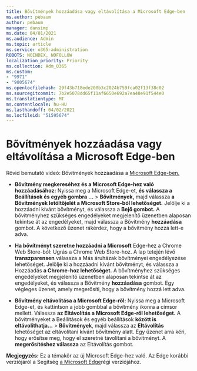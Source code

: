 ```yaml
---
title: Bővítmények hozzáadása vagy eltávolítása a Microsoft Edge-ben
ms.author: pebaum
author: pebaum
manager: dansimp
ms.date: 04/01/2021
ms.audience: Admin
ms.topic: article
ms.service: o365-administration
ROBOTS: NOINDEX, NOFOLLOW
localization_priority: Priority
ms.collection: Adm_O365
ms.custom:
- "9971"
- "9005674"
ms.openlocfilehash: 29f43b718ede200b3c2024b759fca02f13f38c02
ms.sourcegitcommit: 7b2e5078dd65f11af6650e692a7ea48e91f544e0
ms.translationtype: MT
ms.contentlocale: hu-HU
ms.lasthandoff: 04/02/2021
ms.locfileid: "51595674"
---
```

# <a name="how-to-add-or-remove-extensions-in-microsoft-edge"></a>Bővítmények hozzáadása vagy eltávolítása a Microsoft Edge-ben

Rövid bemutató videó: Bővítmények hozzáadása a [Microsoft Edge-ben.](https://support.microsoft.com/help/4027935/windows-10-add-or-remove-browser-extensions)

- **Bővítmény megkereséhez és a Microsoft Edge-hez való hozzáadásához:** Nyissa meg a Microsoft Edge-et, **és válassza a Beállítások és egyéb gombra ...**  >  **Bővítmények,** majd válassza **a Bővítmények letöltőjelét a Microsoft Store-ból lehetőséget.** Jelölje ki a hozzáadni kívánt bővítményt, és válassza a **Bejő gombot.** A bővítményhez szükséges engedélyeket megjelenítő üzenetben alaposan tekintse át az engedélyeket, majd válassza a Bővítmény **hozzáadása** gombot. A következő üzenet rákérdez, hogy a bővítmény hozzá lett-e adva.

- **Ha bővítményt szeretne hozzáadni a Microsoft** Edge-hez a Chrome Web Store-ból: Ugrás a Chrome Web Store-hoz. A lap tetején lévő **transzparensen** válassza a Más áruházak bővítményei engedélyezése lehetőséget. Jelölje ki a hozzáadni kívánt bővítményt, és válassza a Hozzáadás **a Chrome-hoz lehetőséget.** A bővítményhez szükséges engedélyeket megjelenítő üzenetben alaposan tekintse át az engedélyeket, és válassza a Bővítmény **hozzáadása** gombot. Egy végleges üzenet, amely megerősíti, hogy a bővítmény hozzá lett adva.

- **Bővítmény eltávolítása a Microsoft Edge-ről:** Nyissa meg a Microsoft Edge-et, és kattintson a jobb gombbal a bővítmény ikonra a címsor mellett. Válassza **az Eltávolítás a Microsoft Edge-ről lehetőséget.** A bővítményeket a Beállítások és egyéb beállítások **között is eltávolíthatja...**  >  **Bővítmények**, majd válassza az **Eltávolítás** lehetőséget az eltávolítani kívánt bővítmény alatt. Egy üzenet arra kéri, hogy erősítse meg, hogy el szeretné távolítani a bővítményt. A **megerősítéshez válassza** az Eltávolítás gombot.

**Megjegyzés:** Ez a témakör az új Microsoft Edge-hez való. Az Edge korábbi verziójáról a Segítség [a Microsoft Edge](https://support.microsoft.com/hub/4522743/microsoft-edge-help)régi verziójához.